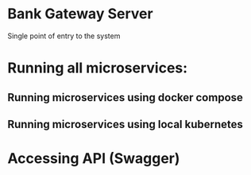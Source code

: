 # Bank Gateway Server
Single point of entry to the system
# Running all microservices:
## Running microservices using docker compose

## Running microservices using local kubernetes

# Accessing API (Swagger)

